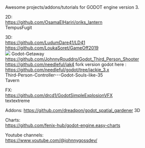 Awesome projects/addons/tutorials for GODOT engine version 3.

2D:  
https://github.com/OsamaElHariri/oriks_lantern  
TempusFugit

3D:  
https://github.com/LudumDare41/LD41  
https://github.com/LoukaSoret/GameOff2019  
<img src="images/GameOff2019" />
Godot-Getaway  
https://github.com/JohnnyRouddro/Godot_Third_Person_Shooter  
https://github.com/needleful/jak4 fork version godot here : https://github.com/needleful/godot/tree/jackie_3.x  
Third-Person-Controller---Godot-Souls-like-35  
Tavern  

FX:  
https://github.com/drcd1/GodotSimpleExplosionVFX  
textextreme  

Addons:
https://github.com/dreadpon/godot_spatial_gardener 3D

Charts:  
https://github.com/fenix-hub/godot-engine.easy-charts  

Youtube channels:  
https://www.youtube.com/@johnnygossdev/  
